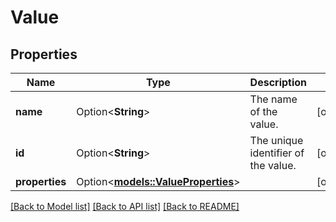 # Value

## Properties

Name | Type | Description | Notes
------------ | ------------- | ------------- | -------------
**name** | Option<**String**> | The name of the value. | [optional]
**id** | Option<**String**> | The unique identifier of the value. | [optional]
**properties** | Option<[**models::ValueProperties**](ValueProperties.md)> |  | [optional]

[[Back to Model list]](../README.md#documentation-for-models) [[Back to API list]](../README.md#documentation-for-api-endpoints) [[Back to README]](../README.md)


